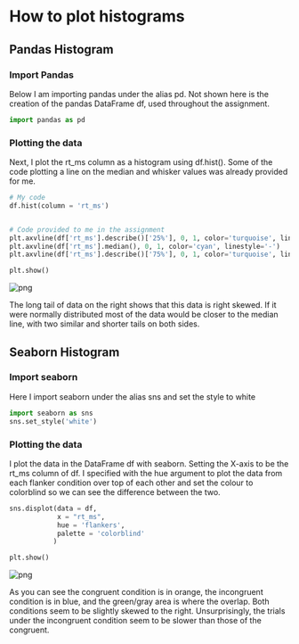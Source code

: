 # How to plot histograms
## Pandas Histogram
### Import Pandas

Below I am importing pandas under the alias pd. Not shown here is the creation of the pandas DataFrame df, used throughout the assignment.


```python
import pandas as pd
```

### Plotting the data
Next, I plot the rt_ms column as a histogram using df.hist(). Some of the code plotting a line on the median and whisker values was already provided for me.


```python
# My code
df.hist(column = 'rt_ms')


# Code provided to me in the assignment
plt.axvline(df['rt_ms'].describe()['25%'], 0, 1, color='turquoise', linestyle='--')
plt.axvline(df['rt_ms'].median(), 0, 1, color='cyan', linestyle='-')
plt.axvline(df['rt_ms'].describe()['75%'], 0, 1, color='turquoise', linestyle='--')

plt.show()
```




    
![png](plotting_data_files/plotting_data_4_0.png)
    



The long tail of data on the right shows that this data is right skewed. If it were normally distributed most of the data would be closer to the median line, with two similar and shorter tails on both sides.

## Seaborn Histogram
### Import seaborn
Here I import seaborn under the alias sns and set the style to white


```python
import seaborn as sns
sns.set_style('white')
```

### Plotting the data
I plot the data in the DataFrame df with seaborn. Setting the X-axis to be the rt_ms column of df. I specified with the hue argument to plot the data from each flanker condition over top of each other and set the colour to colorblind so we can see the difference between the two. 


```python
sns.displot(data = df, 
            x = "rt_ms", 
            hue = 'flankers', 
            palette = 'colorblind'
           )

plt.show()
```




    
![png](plotting_data_files/plotting_data_9_0.png)
    



As you can see the congruent condition is in orange, the incongruent condition is in blue, and the green/gray area is where the overlap. Both conditions seem to be slightly skewed to the right. Unsurprisingly, the trials under the incongruent condition seem to be slower than those of the congruent.
